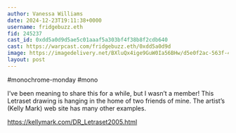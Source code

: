 ```yaml
---
author: Vanessa Williams
date: 2024-12-23T19:11:38+0000
username: fridgebuzz.eth
fid: 245237
cast_id: 0xdd5a0d9d5ae5c01aaaf5a303bf4f38b8f2cdb640
cast: https://warpcast.com/fridgebuzz.eth/0xdd5a0d9d
image: https://imagedelivery.net/BXluQx4ige9GuW0Ia56BHw/d5e0f2ac-563f-4bff-a99a-7021501d8000/original
layout: post
---
```

#monochrome-monday #mono  
  
I’ve been meaning to share this for a while, but I wasn’t a member! This Letraset drawing is hanging in the home of two friends of mine. The artist’s (Kelly Mark) web site has many other examples.  
  
https://kellymark.com/DR_Letraset2005.html  

<img src='https://imagedelivery.net/BXluQx4ige9GuW0Ia56BHw/d5e0f2ac-563f-4bff-a99a-7021501d8000/original' alt='' referrerpolicy='no-referrer'/>
